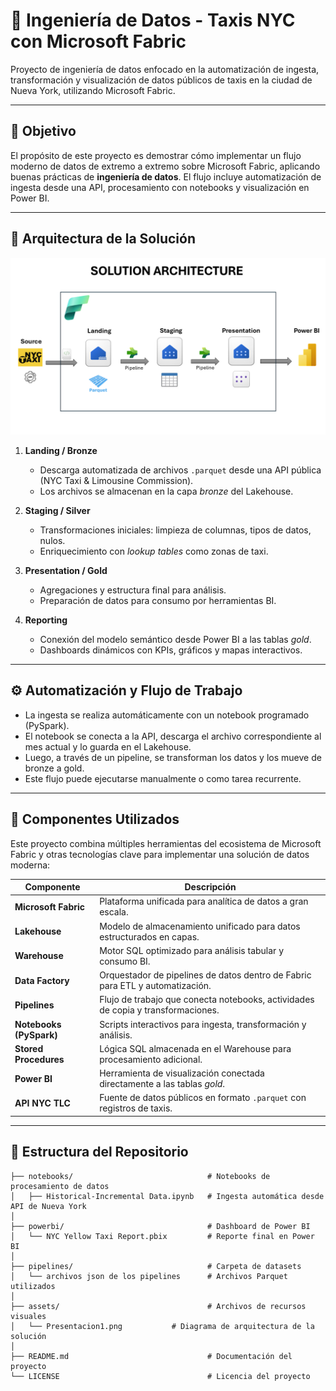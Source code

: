 # 🚖 Ingeniería de Datos - Taxis NYC con Microsoft Fabric

Proyecto de ingeniería de datos enfocado en la automatización de ingesta, transformación y visualización de datos públicos de taxis en la ciudad de Nueva York, utilizando Microsoft Fabric.

---

## 🧠 Objetivo

El propósito de este proyecto es demostrar cómo implementar un flujo moderno de datos de extremo a extremo sobre Microsoft Fabric, aplicando buenas prácticas de **ingeniería de datos**. El flujo incluye automatización de ingesta desde una API, procesamiento con notebooks y visualización en Power BI.

---

## 🧱 Arquitectura de la Solución

![Arquitectura](assets/Presentation1.png)

1. **Landing / Bronze**  
   - Descarga automatizada de archivos `.parquet` desde una API pública (NYC Taxi & Limousine Commission).  
   - Los archivos se almacenan en la capa *bronze* del Lakehouse.

2. **Staging / Silver**  
   - Transformaciones iniciales: limpieza de columnas, tipos de datos, nulos.  
   - Enriquecimiento con *lookup tables* como zonas de taxi.

3. **Presentation / Gold**  
   - Agregaciones y estructura final para análisis.  
   - Preparación de datos para consumo por herramientas BI.

4. **Reporting**  
   - Conexión del modelo semántico desde Power BI a las tablas *gold*.  
   - Dashboards dinámicos con KPIs, gráficos y mapas interactivos.

---

## ⚙️ Automatización y Flujo de Trabajo

- La ingesta se realiza automáticamente con un notebook programado (PySpark).
- El notebook se conecta a la API, descarga el archivo correspondiente al mes actual y lo guarda en el Lakehouse.
- Luego, a través de un pipeline, se transforman los datos y los mueve de bronze a gold.
- Este flujo puede ejecutarse manualmente o como tarea recurrente.

---

## 🔨 Componentes Utilizados

Este proyecto combina múltiples herramientas del ecosistema de Microsoft Fabric y otras tecnologías clave para implementar una solución de datos moderna:

| Componente             | Descripción                                                                 |
|------------------------|-----------------------------------------------------------------------------|
| **Microsoft Fabric**   | Plataforma unificada para analítica de datos a gran escala.                |
| **Lakehouse**          | Modelo de almacenamiento unificado para datos estructurados en capas.      |
| **Warehouse**          | Motor SQL optimizado para análisis tabular y consumo BI.                   |
| **Data Factory**       | Orquestador de pipelines de datos dentro de Fabric para ETL y automatización. |
| **Pipelines**          | Flujo de trabajo que conecta notebooks, actividades de copia y transformaciones. |
| **Notebooks (PySpark)**| Scripts interactivos para ingesta, transformación y análisis.              |
| **Stored Procedures**  | Lógica SQL almacenada en el Warehouse para procesamiento adicional.        |
| **Power BI**           | Herramienta de visualización conectada directamente a las tablas *gold*.   |
| **API NYC TLC**        | Fuente de datos públicos en formato `.parquet` con registros de taxis.     |

---

## 📂 Estructura del Repositorio

```plaintext
├── notebooks/                              # Notebooks de procesamiento de datos
│   ├── Historical-Incremental Data.ipynb   # Ingesta automática desde API de Nueva York
│
├── powerbi/                                # Dashboard de Power BI
│   └── NYC Yellow Taxi Report.pbix         # Reporte final en Power BI
│
├── pipelines/                              # Carpeta de datasets
│   └── archivos json de los pipelines      # Archivos Parquet utilizados
│
├── assets/                                 # Archivos de recursos visuales
│   └── Presentacion1.png           # Diagrama de arquitectura de la solución
│
├── README.md                               # Documentación del proyecto
└── LICENSE                                 # Licencia del proyecto
